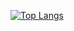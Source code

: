 [![Top Langs](https://github-readme-stats.vercel.app/api/top-langs/?username=wongtimothy13&layout=compact&langs_count=20&theme=dark&hide_border=True&bg_color=1117)](https://github.com/wongtimothy13/github-readme-stats)

<!--
**wongtimothy13/wongtimothy13** is a ✨ _special_ ✨ repository because its `README.md` (this file) appears on your GitHub profile.

Here are some ideas to get you started:

- 🔭 I’m currently working on ...
- 🌱 I’m currently learning ...
- 👯 I’m looking to collaborate on ...
- 🤔 I’m looking for help with ...
- 💬 Ask me about ...
- 📫 How to reach me: ...
- 😄 Pronouns: ...
- ⚡ Fun fact: ...
-->
